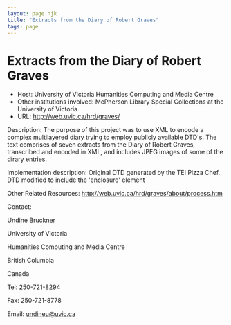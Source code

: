 ```yaml
---
layout: page.njk
title: "Extracts from the Diary of Robert Graves"
tags: page
---
```

# Extracts from the Diary of Robert Graves




* Host: University of Victoria Humanities Computing and Media Centre
* Other institutions involved: McPherson Library Special Collections at the University of Victoria
* URL: <http://web.uvic.ca/hrd/graves/>



Description:
 The purpose of this project was to use XML to encode a complex multilayered diary
 trying to employ publicly available DTD's. The text comprises of seven extracts from
 the Diary of Robert Graves, transcribed and encoded in XML, and includes JPEG images
 of some of the dirary entries. 



Implementation description:
 Original DTD generated by the TEI Pizza Chef. DTD modified to include the 'enclosure'
 element



Other Related Resources:
 http://web.uvic.ca/hrd/graves/about/process.htm



Contact: 



Undine Bruckner 


University of Victoria
 
 Humanities Computing and Media Centre
 
 British Columbia
 
 Canada


Tel: 250-721-8294


Fax: 250-721-8778


Email: [undineu@uvic.ca](mailto:undineu@uvic.ca)





